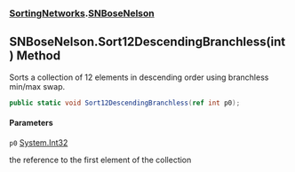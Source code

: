 ### [SortingNetworks](SortingNetworks.md 'SortingNetworks').[SNBoseNelson](SortingNetworks.SNBoseNelson.md 'SortingNetworks.SNBoseNelson')

## SNBoseNelson.Sort12DescendingBranchless(int) Method

Sorts a collection of 12 elements in descending order using branchless min/max swap.

```csharp
public static void Sort12DescendingBranchless(ref int p0);
```
#### Parameters

<a name='SortingNetworks.SNBoseNelson.Sort12DescendingBranchless(int).p0'></a>

`p0` [System.Int32](https://docs.microsoft.com/en-us/dotnet/api/System.Int32 'System.Int32')

the reference to the first element of the collection